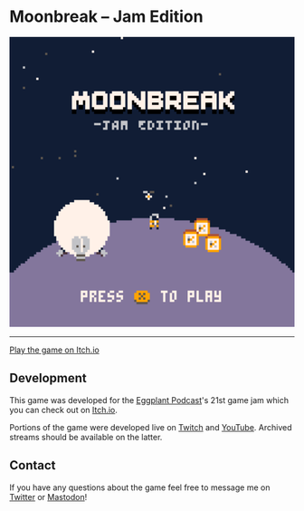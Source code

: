 # Moonbreak – Jam Edition

<p align="center">
  <img width="512" height="512" src="https://raw.githubusercontent.com/kevinthompson/moonbreak-p8/main/media/moonbreak-title.png">
</p>

---

[Play the game on Itch.io](https://kevinthompson.itch.io/moonbreak-jam-edition)

## Development

This game was developed for the [Eggplant Podcast](https://eggplant.show)'s 21st game jam which you can check out on [Itch.io](https://itch.io/jam/eggjam-21).

Portions of the game were developed live on [Twitch](https://www.twitch.tv/kevinmakesgames) and [YouTube](https://www.youtube.com/@kevinmakesgames/streams). Archived streams should be available on the latter.

## Contact

If you have any questions about the game feel free to message me on [Twitter](https://x.com/kevinthompson) or [Mastodon](https://mastodon.gamedev.place/@kevin)!

